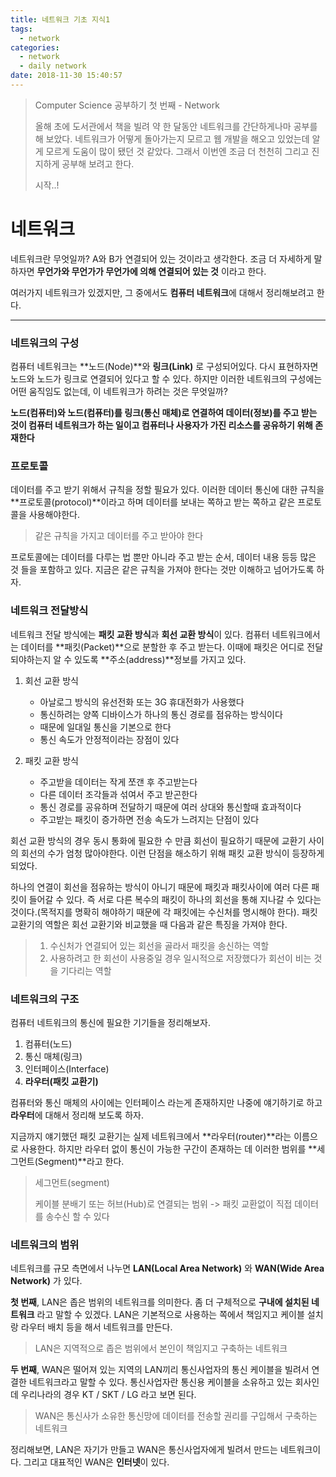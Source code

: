```yaml
---
title: 네트워크 기초 지식1
tags:
  - network
categories:
  - network
  - daily network
date: 2018-11-30 15:40:57
---
```


> Computer Science 공부하기 첫 번째 - Network 
>
> 올해 초에 도서관에서 책을 빌려 약 한 달동안 네트워크를 간단하게나마 공부를 해 보았다. 네트워크가 어떻게 돌아가는지 모르고 웹 개발을 해오고 있었는데 알게 모르게 도움이 많이 됐던 것 같았다. 그래서 이번엔 조금 더 천천히 그리고 진지하게 공부해 보려고 한다. 
>
> 시작..!

# 네트워크

네트워크란 무엇일까? A와 B가 연결되어 있는 것이라고 생각한다. 조금 더 자세하게 말하자면 **무언가와 무언가가 무언가에 의해 연결되어 있는 것** 이라고 한다. 

여러가지 네트워크가 있겠지만, 그 중에서도 **컴퓨터 네트워크**에 대해서 정리해보려고 한다.

<hr>

### 네트워크의 구성

컴퓨터 네트워크는 **노드(Node)**와 **링크(Link)** 로 구성되어있다. 다시 표현하자면 노드와 노드가 링크로 연결되어 있다고 할 수 있다. 하지만 이러한 네트워크의 구성에는 어떤 움직임도 없는데, 이 네트워크가 하려는 것은 무엇일까? 

**노드(컴퓨터)와 노드(컴퓨터)를 링크(통신 매체)로 연결하여 데이터(정보)를 주고 받는 것이 컴퓨터 네트워크가 하는 일이고 컴퓨터나 사용자가 가진 리소스를 공유하기 위해 존재한다** 



### 프로토콜

데이터를 주고 받기 위해서 규칙을 정할 필요가 있다. 이러한 데이터 통신에 대한 규칙을 **프로토콜(protocol)**이라고 하며 데이터를 보내는 쪽하고 받는 쪽하고 같은 프로토콜을 사용해야한다. 

> 같은 규칙을 가지고 데이터를 주고 받아야 한다

프로토콜에는 데이터를 다루는 법 뿐만 아니라 주고 받는 순서, 데이터 내용 등등 많은 것 들을 포함하고 있다. 지금은 같은 규칙을 가져야 한다는 것만 이해하고 넘어가도록 하자.



### 네트워크 전달방식

네트워크 전달 방식에는 **패킷 교환 방식**과 **회선 교환 방식**이 있다. 컴퓨터 네트워크에서는 데이터를 **패킷(Packet)**으로 분할한 후 주고 받는다. 이때에 패킷은 어디로 전달되야하는지 알 수 있도록 **주소(address)**정보를 가지고 있다.

1. 회선 교환 방식
   * 아날로그 방식의 유선전화 또는 3G 휴대전화가 사용했다
   * 통신하려는 양쪽 디바이스가 하나의 통신 경로를 점유하는 방식이다
   * 때문에 일대일 통신을 기본으로 한다
   * 통신 속도가 안정적이라는 장점이 있다

2. 패킷 교환 방식
   * 주고받을 데이터는 작게 쪼갠 후 주고받는다
   * 다른 데이터 조각들과 섞여서 주고 받곤한다
   * 통신 경로를 공유하며 전달하기 때문에 여러 상대와 통신할때 효과적이다
   * 주고받는 패킷이 증가하면 전송 속도가 느려지는 단점이 있다

회선 교환 방식의 경우 동시 통화에 필요한 수 만큼 회선이 필요하기 때문에 교환기 사이의 회선의 수가 엄청 많아야한다. 이런 단점을 해소하기 위해 패킷 교환 방식이 등장하게 되었다. 

하나의 연결이 회선을 점유하는 방식이 아니기 때문에 패킷과 패킷사이에 여러 다른 패킷이 들어갈 수 있다. 즉 서로 다른 복수의 패킷이 하나의 회선을 통해 지나갈 수 있다는 것이다.(목적지를 명확히 해야하기 때문에 각 패킷에는 수신처를 명시해야 한다). 패킷 교환기의 역할은 회선 교환기와 비교했을 때 다음과 같은 특징을 가져야 한다.

> 1. 수신처가 연결되어 있는 회선을 골라서 패킷을 송신하는 역할
> 2. 사용하려고 한 회선이 사용중일 경우 일시적으로 저장했다가 회선이 비는 것을 기다리는 역할



### 네트워크의 구조

컴퓨터 네트워크의 통신에 필요한 기기들을 정리해보자. 

1. 컴퓨터(노드)
2. 통신 매체(링크)
3. 인터페이스(Interface)
4. **라우터(패킷 교환기)**

컴퓨터와 통신 매체의 사이에는 인터페이스 라는게 존재하지만 나중에 얘기하기로 하고 **라우터**에 대해서 정리해 보도록 하자. 

지금까지 얘기했던 패킷 교환기는 실제 네트워크에서 **라우터(router)**라는 이름으로 사용한다. 하지만 라우터 없이 통신이 가능한 구간이 존재하는 데 이러한 범위를 **세그먼트(Segment)**라고 한다. 

> 세그먼트(segment)
>
> 케이블 분배기 또는 허브(Hub)로 연결되는 범위 -> 패킷 교환없이 직접 데이터를 송수신 할 수 있다



### 네트워크의 범위

네트워크를 규모 측면에서 나누면 **LAN(Local Area Network)** 와 **WAN(Wide Area Network)** 가 있다. 

**첫 번째**, LAN은 좁은 범위의 네트워크를 의미한다. 좀 더 구체적으로 **구내에 설치된 네트워크** 라고 말할 수 있겠다. LAN은 기본적으로 사용하는 쪽에서 책임지고 케이블 설치랑 라우터 배치 등을 해서 네트워크를 만든다.

> LAN은 지역적으로 좁은 범위에서 본인이 책임지고 구축하는 네트워크

**두 번째**, WAN은 떨어져 있는 지역의 LAN끼리 통신사업자의 통신 케이블을 빌려서 연결한 네트워크라고 말할 수 있다. 통신사업자란 통신용 케이블을 소유하고 있는 회사인데 우리나라의 경우 KT / SKT / LG 라고 보면 된다. 

> WAN은 통신사가 소유한 통신망에 데이터를 전송할 권리를 구입해서 구축하는 네트워크

정리해보면, LAN은 자기가 만들고 WAN은 통신사업자에게 빌려서 만드는 네트워크이다. 그리고 대표적인 WAN은 **인터넷**이 있다.